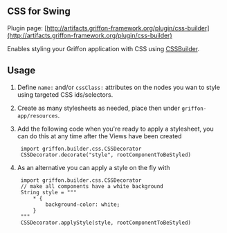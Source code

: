 
CSS for Swing
-------------

Plugin page: [http://artifacts.griffon-framework.org/plugin/css-builder](http://artifacts.griffon-framework.org/plugin/css-builder)


Enables styling your Griffon application with CSS using [CSSBuilder][1].

Usage
----
1. Define `name:` and/or `cssClass:` attributes on the nodes you wan to style using targeted CSS ids/selectors.
2. Create as many stylesheets as needed, place then under `griffon-app/resources`.
3. Add the following code when you're ready to apply a stylesheet, you can do this at any time after the Views have been created

        import griffon.builder.css.CSSDecorator
        CSSDecorator.decorate("style", rootComponentToBeStyled)

4. As an alternative you can apply a style on the fly with

        import griffon.builder.css.CSSDecorator
        // make all components have a white background
        String style = """
            * {
                background-color: white;
            }
        """
        CSSDecorator.applyStyle(style, rootComponentToBeStyled)


[1]: http://griffon.codehaus.org/CSSBuilder

